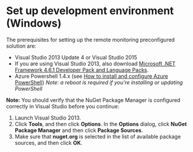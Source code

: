 # Set up development environment (Windows)

The prerequisites for setting up the remote monitoring preconfigured solution are: 
- Visual Studio 2013 Update 4 or Visual Studio 2015
 - If you are using Visual Studio 2013, also download [Microsoft .NET Framework 4.6.1 Developer Pack and Language Packs][.NET 4.6.1].
- Azure Powershell 1.4.x (see [How to install and configure Azure PowerShell][powershell]) _Note: a reboot is required if you're installing or updating PowerShell_

**Note:** You should verify that the NuGet Package Manager is configured correctly in Visual Studio before you continue:
 1. Launch Visual Studio 2013.
 2. Click **Tools**, and then click **Options**. In the **Options** dialog, click **NuGet Package Manager** and then click **Package Sources**.
 3. Make sure that **nuget.org** is selected in the list of available package sources, and then click **OK**.

[.NET 4.6.1]: https://www.microsoft.com/download/details.aspx?id=49978
[powershell]: http://azure.microsoft.com/en-us/documentation/articles/powershell-install-configure/

